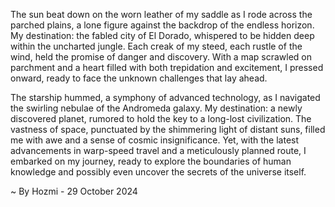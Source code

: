 
The sun beat down on the worn leather of my saddle as I rode across the parched plains, a lone figure against the backdrop of the endless horizon. My destination: the fabled city of El Dorado, whispered to be hidden deep within the uncharted jungle.  Each creak of my steed, each rustle of the wind, held the promise of danger and discovery. With a map scrawled on parchment and a heart filled with both trepidation and excitement, I pressed onward, ready to face the unknown challenges that lay ahead.

The starship hummed, a symphony of advanced technology, as I navigated the swirling nebulae of the Andromeda galaxy.  My destination: a newly discovered planet, rumored to hold the key to a long-lost civilization.  The vastness of space, punctuated by the shimmering light of distant suns, filled me with awe and a sense of cosmic insignificance.  Yet, with the latest advancements in warp-speed travel and a meticulously planned route, I embarked on my journey, ready to explore the boundaries of human knowledge and possibly even uncover the secrets of the universe itself. 

~ By Hozmi - 29 October 2024
